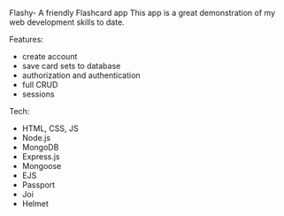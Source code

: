 Flashy- A friendly Flashcard app
This app is a great demonstration of my web development skills to date.

Features:
- create account
- save card sets to database
- authorization and authentication
- full CRUD
- sessions

Tech:
- HTML, CSS, JS
- Node.js
- MongoDB
- Express.js
- Mongoose
- EJS
- Passport
- Joi
- Helmet

